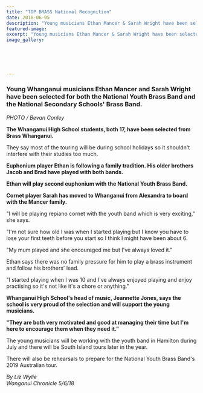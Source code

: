```yaml
---
title: "TOP BRASS National Recognition"
date: 2018-06-05
description: "Young musicians Ethan Mancer & Sarah Wright have been selected for National Youth Brass Band of NZ..."
featured-image: 
excerpt: "Young musicians Ethan Mancer & Sarah Wright have been selected for National Youth Brass Band of NZ..."
image_gallery:
    
    
    
    
    
---
```


<h3 class="element element-paragraph">Young Whanganui musicians Ethan Mancer and Sarah Wright have been selected for both the National Youth Brass Band and the National Secondary Schools' Brass Band.</h3>
<p><em>PHOTO / Bevan Conley</em></p>
<p class="element element-paragraph"><strong>The Whanganui High School students, both 17, have been selected from Brass Whanganui.</strong></p>
<p class="element element-paragraph">They say most of the touring will be during school holidays so it shouldn't interfere with their studies too much.</p>
<p class="element element-paragraph"><strong>Euphonium player Ethan is following a family tradition. His older brothers Jacob and Brad have played with both bands.</strong></p>
<p class="element element-paragraph"><strong>Ethan will play second euphonium with the National Youth Brass Band.</strong></p>
<p class="element element-paragraph"><strong>Cornet player Sarah has moved to Whanganui from Alexandra to board with the Mancer family.</strong></p>
<p class="element element-paragraph">"I will be playing repiano cornet with the youth band which is very exciting," she says.</p>
<p class="element element-paragraph">"I'm not sure how old I was when I started playing but I know you have to lose your first teeth before you start so I think I might have been about 6.</p>
<p class="element element-paragraph">"My mum played and she encouraged me but I've always loved it."</p>
<p class="element element-paragraph">Ethan says there was no family pressure for him to play a brass instrument and follow his brothers' lead.</p>
<p class="element element-paragraph">"I started playing when I was 10 and I've always enjoyed playing and enjoy practising so it's not like it's a chore or anything."</p>
<p class="element element-paragraph"><strong>Whanganui High School's head of music, Jeannette Jones, says the school is very proud of the selection and will support the young musicians.</strong></p>
<p class="element element-paragraph"><strong>"They are both very motivated and good at managing their time but I'm here to encourage them when they need it."</strong></p>
<p class="element element-paragraph">The young musicians will be working with the youth band in Hamilton during July and there will be South Island tours later in the year.</p>
<p class="element element-paragraph">There will also be rehearsals to prepare for the National Youth Brass Band's 2019 Australian tour.</p>
<p><em>By Liz Wylie</em><br /><em>Wanganui Chronicle 5/6/18</em></p>

